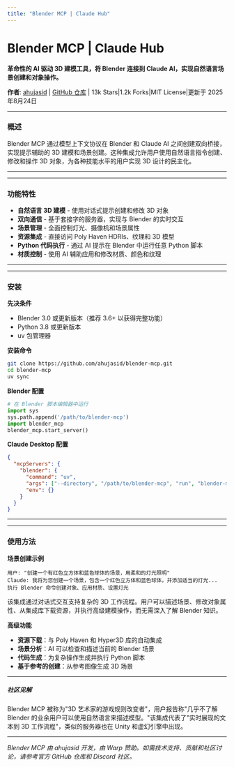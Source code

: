 ```yaml
---
title: "Blender MCP | Claude Hub"
---
```


# Blender MCP | Claude Hub

**革命性的 AI 驱动 3D 建模工具，将 Blender 连接到 Claude AI，实现自然语言场景创建和对象操作。**

**作者**: [ahujasid](https://github.com/ahujasid)  |  [GitHub 仓库](https://github.com/ahujasid/blender-mcp)  |  13k Stars|1.2k Forks|MIT License|更新于 2025年8月24日

* * *

### 概述[​](#overview)

Blender MCP 通过模型上下文协议在 Blender 和 Claude AI 之间创建双向桥接，实现提示辅助的 3D 建模和场景创建。这种集成允许用户使用自然语言指令创建、修改和操作 3D 对象，为各种技能水平的用户实现 3D 设计的民主化。

* * *

* * *

### 功能特性[​](#features)

-   **自然语言 3D 建模** - 使用对话式提示创建和修改 3D 对象
-   **双向通信** - 基于套接字的服务器，实现与 Blender 的实时交互
-   **场景管理** - 全面控制灯光、摄像机和场景属性
-   **资源集成** - 直接访问 Poly Haven HDRIs、纹理和 3D 模型
-   **Python 代码执行** - 通过 AI 提示在 Blender 中运行任意 Python 脚本
-   **材质控制** - 使用 AI 辅助应用和修改材质、颜色和纹理

* * *

* * *

### 安装[​](#installation)

**先决条件**

-   Blender 3.0 或更新版本（推荐 3.6+ 以获得完整功能）
-   Python 3.8 或更新版本
-   uv 包管理器

**安装命令**

```bash
git clone https://github.com/ahujasid/blender-mcp.git
cd blender-mcp
uv sync
```

**Blender 配置**

```python
# 在 Blender 脚本编辑器中运行
import sys
sys.path.append('/path/to/blender-mcp')
import blender_mcp
blender_mcp.start_server()
```

**Claude Desktop 配置**

```json
{
  "mcpServers": {
    "blender": {
      "command": "uv",
      "args": ["--directory", "/path/to/blender-mcp", "run", "blender-mcp"],
      "env": {}
    }
  }
}
```

* * *

* * *

### 使用方法[​](#usage)

**场景创建示例**

```
用户: "创建一个有红色立方体和蓝色球体的场景，用柔和的灯光照明"
Claude: 我将为您创建一个场景，包含一个红色立方体和蓝色球体，并添加适当的灯光...
执行 Blender 命令创建对象、应用材质、设置灯光
```

该集成通过对话式交互支持复杂的 3D 工作流程。用户可以描述场景、修改对象属性、从集成库下载资源，并执行高级建模操作，而无需深入了解 Blender 知识。

**高级功能**

-   **资源下载**：与 Poly Haven 和 Hyper3D 库的自动集成
-   **场景分析**：AI 可以检查和描述当前的 Blender 场景
-   **代码生成**：为复杂操作生成并执行 Python 脚本
-   **基于参考的创建**：从参考图像生成 3D 场景

* * *

##### 社区见解

Blender MCP 被称为"3D 艺术家的游戏规则改变者"，用户报告称"几乎不了解 Blender 的业余用户可以使用自然语言来描述模型。"该集成代表了"实时展现的文本到 3D 工作流程"，类似的服务器也在 Unity 和虚幻引擎中出现。


* * *

*Blender MCP 由 ahujasid 开发，由 Warp 赞助。如需技术支持、贡献和社区讨论，请参考官方 GitHub 仓库和 Discord 社区。*
